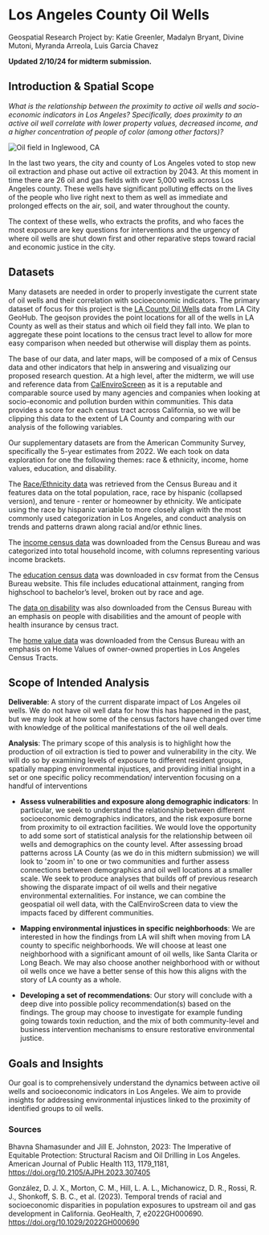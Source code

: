 # Los Angeles County Oil Wells
Geospatial Research Project by: Katie Greenler, Madalyn Bryant, Divine Mutoni, Myranda Arreola, Luis Garcia Chavez

**Updated 2/10/24 for midterm submission.**

## **Introduction & Spatial Scope**
_What is the relationship between the proximity to active oil wells and socio-economic indicators in Los Angeles? Specifically, does proximity to an active oil well correlate with lower property values, decreased income, and a higher concentration of people of color (among other factors)?_

![Oil field in Inglewood, CA](https://ca-times.brightspotcdn.com/dims4/default/e26c0e0/2147483647/strip/true/crop/600x377+0+0/resize/1200x754!/quality/75/?url=https%3A%2F%2Fcalifornia-times-brightspot.s3.amazonaws.com%2Fc7%2Fa3%2F88276b303a8cc57a63d8ca957f48%2Fla-xpm-photo-2012-oct-10-la-me-fracking-baldwin-hills-20121010)

In the last two years, the city and county of Los Angeles voted to stop new oil extraction and phase out active oil extraction by 2043. At this moment in time there are 26 oil and gas fields with over 5,000 wells across Los Angeles county. These wells have significant polluting effects on the lives of the people who live right next to them as well as immediate and prolonged effects on the air, soil, and water throughout the county. 

The context of these wells, who extracts the profits, and who faces the most exposure are key questions for interventions and the urgency of where oil wells are shut down first and other reparative steps toward racial and economic justice in the city.

## **Datasets**
Many datasets are needed in order to properly investigate the current state of oil wells and their correlation with socioeconomic indicators. The primary dataset of focus for this project is the [LA County Oil Wells](https://geohub.lacity.org/datasets/29f5d6391d0749a7ac59aacd40bb0846/explore?location=33.800844%2C-118.295000%2C9.16) data from LA City GeoHub. The geojson provides the point locations for all of the wells in LA County as well as their status and which oil field they fall into. We plan to aggregate these point locations to the census tract level to allow for more easy comparison when needed but otherwise will display them as points. 

The base of our data, and later maps, will be composed of a mix of Census data and other indicators that help in answering and visualizing our proposed research question. At a high level, after the midterm, we will use and reference data from [CalEnviroScreen](https://experience.arcgis.com/experience/ed5953d89038431dbf4f22ab9abfe40d/) as it is a reputable and comparable source used by many agencies and companies when looking at socio-economic and pollution burden within communities. This data provides a score for each census tract across California, so we will be clipping this data to the extent of LA County and comparing with our analysis of the following variables.

Our supplementary datasets are from the American Community Survey, specifically the 5-year estimates from 2022. We each took on data exploration for one the following themes: race & ethnicity, income, home values, education, and disability.

The [Race/Ethnicity data](https://www.socialexplorer.com/tables/ACS2022_5yr/R13563599) was retrieved from the Census Bureau and it features data on the total population, race, race by hispanic (collapsed version), and tenure - renter or homeowner by ethnicity. We anticipate using the race by hispanic variable to more closely align with the most commonly used categorization in Los Angeles, and conduct analysis on trends and patterns drawn along racial and/or ethnic lines. 

The [income census data](https://data.census.gov/table/ACSST5Y2022.S1901?t=Earnings%20(Individuals):Income%20(Households,%20Families,%20Individuals):Income%20and%20Earnings:Income%20and%20Poverty&g=050XX00US06037$1400000&y=2022&d=ACS%205-Year%20Estimates%20Subject%20Tables) was downloaded from the Census Bureau and was categorized into total household income, with columns representing various income brackets.

The [education census data](https://data.census.gov/table?t=Educational%20Attainment&g=050XX00US06037$1400000) was downloaded in csv format from the Census Bureau website. This file includes educational attainment, ranging from highschool to bachelor’s level, broken out by race and age.

The [data on disability](https://data.census.gov/table/ACSST5Y2022.S2701?q=health&g=050XX00US06037,06037$1400000&tid=ACSST1Y2022.S2701) was also downloaded from the Census Bureau with an emphasis on people with disabilities and the amount of people with health insurance by census tract.

The [home value data](https://data.census.gov/table/ACSDP5Y2022.DP04?q=value&t=HousingValueandPurchasePrice&g=050XX00US06037$1400000&y=2022) was downloaded from the Census Bureau with an emphasis on Home Values of owner-owned properties in Los Angeles Census Tracts. 

## **Scope of Intended Analysis**
**Deliverable**: A  story of the current disparate impact of Los Angeles oil wells. We do not have oil well data for how this has happened in the past, but we may look at how some of the census factors have changed over time with knowledge of the political manifestations of the oil well deals. 

**Analysis**: The primary scope of this analysis is to highlight how the production of oil extraction is tied to power and vulnerability in the city. We will do so by examining levels of exposure to different resident groups, spatially mapping environmental injustices, and providing initial insight in a set or one specific policy recommendation/ intervention focusing on a handful of interventions  

- **Assess vulnerabilities and exposure along demographic indicators**: In particular, we seek to understand the relationship between different socioeconomic demographics indicators, and the risk exposure borne from proximity to oil extraction facilities. We would love the opportunity to add some sort of statistical analysis for the relationship between oil wells and demographics on the county level. After assessing broad patterns across LA County (as we do in this midtern submission) we will look to 'zoom in' to one or two communities and further assess connections between demographics and oil well locations at a smaller scale. We seek to produce analyses that builds off of previous research showing the disparate impact of oil wells and their negative environmental externalities. For instance, we can combine the geospatial oil well data, with the CalEnviroScreen data to view the impacts faced by different communities.

- **Mapping environmental injustices in specific neighborhoods**: We are interested in how the findings from LA will shift when moving from LA county to specific neighborhoods. We will choose at least one neighborhood with a significant amount of oil wells, like Santa Clarita or Long Beach. We may also choose another neighborhood with or without oil wells once we have a better sense of this how this aligns with the story of LA county as a whole.

- **Developing a set of recommendations**: Our story will conclude with a deep dive into possible policy recommendation(s) based on the findings. The group may choose to investigate for example funding going towards toxin reduction, and the mix of both community-level and business intervention mechanisms to ensure restorative environmental justice.

## **Goals and Insights**

Our goal is to comprehensively understand the dynamics between active oil wells and socioeconomic indicators in Los Angeles. We aim to provide insights for addressing environmental injustices linked to the proximity of identified groups to oil wells.

### **Sources**
Bhavna Shamasunder and Jill E. Johnston, 2023: The Imperative of Equitable Protection: Structural Racism and Oil Drilling in Los Angeles. American Journal of Public Health 113, 1179_1181, https://doi.org/10.2105/AJPH.2023.307405

González, D. J. X., Morton, C. M., Hill, L. A. L., Michanowicz, D. R., Rossi, R. J., Shonkoff, S. B. C., et al. (2023). Temporal trends of racial and socioeconomic disparities in population exposures to upstream oil and gas development in California. GeoHealth, 7, e2022GH000690. https://doi.org/10.1029/2022GH000690

 
